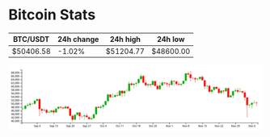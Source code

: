 # Bitcoin Stats

BTC/USDT|24h change|24h high|24h low|
|---|---|---|---|
|$50406.58|-1.02%|$51204.77|$48600.00|

<img src="./chart.svg">
